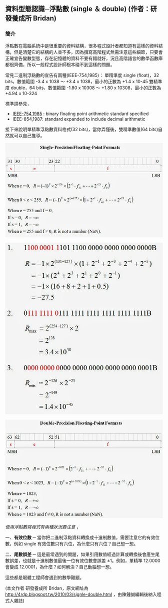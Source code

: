 ## 資料型態認識─浮點數 (single ＆ double) (作者：研發養成所 Bridan)

### 簡介

浮點數在電腦系統中是很重要的資料結構，很多程式設計者都知道有這樣的資料結構，但是清楚它的結構的人並不多，因為撰寫高階程式無需注意這些細節，只要會正確宣告變數型態，存在記憶體的資料不要有錯就好，況且高階語言的數學函數庫都很齊備，所以一般程式設計師根本碰不到這樣的問題。

常見二進制浮點數的宣告有兩種(IEEE-754,1985)：
單精準度 single (float)，32 bits，數值範圍 -3.4 x 1038 ～ +3.4 x 1038，最小的正數為 +1.4 x 10-45
雙精準度 double，64 bits，數值範圍 -1.80 x 10308 ～ +1.80 x 10308，最小的正數為 +4.94 x 10-324

標準請參見，

* [IEEE-754,1985](http://zh.wikipedia.org/zh-tw/IEEE_754) : binary floating point arithmetic standard specified
* IEEE-854,1987: standard expanded to include decimal arithmetic

接下來說明單精準浮點數資料格式(32 bits)，當你弄懂後，雙精準數值(64 bits)自然就可以自己推導。

![](../img/float32.jpg)

![](../img/example32.jpg)

![](../img/double64.jpg)


*使用浮點數寫程式有兩種狀況要注意* ，

一、**有效位數** ─ 當你把二進制浮點資料轉換成十進制數值，需要注意它的有效位數，例如 single 有效位數只有六位，為什麼只有六位？自己想一想。

二、**尾數誤差** ─ 這是最常遇到的問題，如果引用數值經過計算或轉換後會產生尾數誤差，也就是十進制數值最後一位有效位數會誤差 ±1。例如，單精準 12.0000 會變成 12.0001，為什麼？如何解決？自己動腦想一想。

這些都是韌體工程師會遇到的數學難題。

(本文作者 研發養成所 Bridan，原文網址為 <http://4rdp.blogspot.tw/2010/03/signle-double.html> ，由陳鍾誠編輯後納入程式人雜誌)

